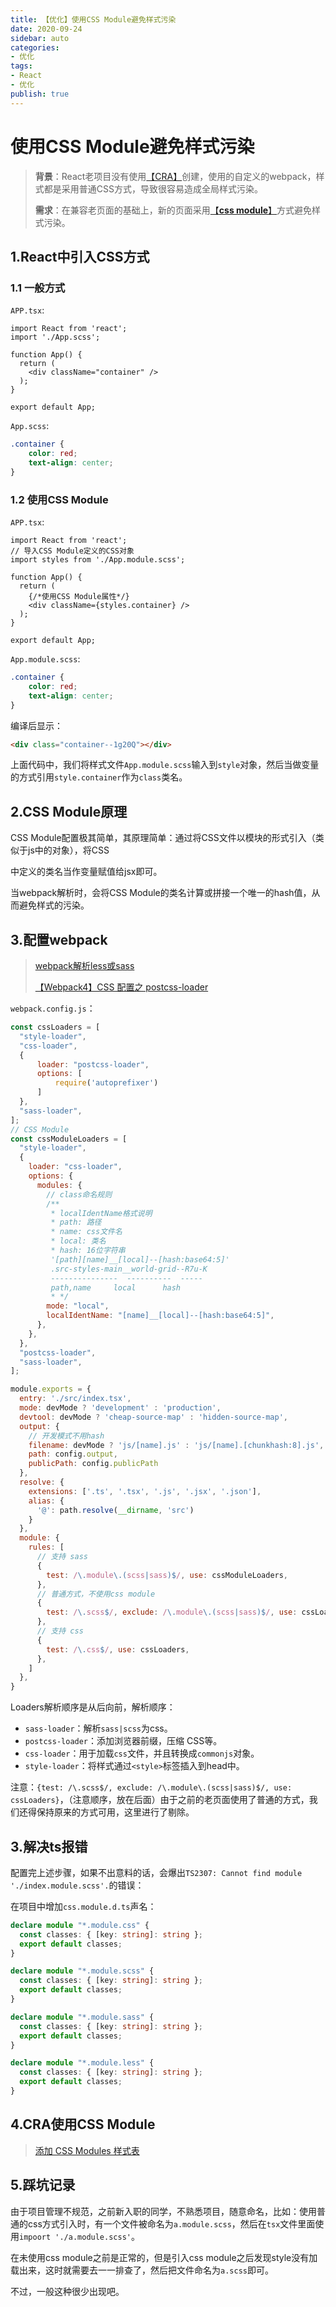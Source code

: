 ```yaml
---
title: 【优化】使用CSS Module避免样式污染
date: 2020-09-24
sidebar: auto
categories: 
- 优化
tags: 
- React
- 优化
publish: true
---
```


# 使用CSS Module避免样式污染

> **背景**：React老项目没有使用[【CRA】](https://zh-hans.reactjs.org/docs/create-a-new-react-app.html#create-react-app)创建，使用的自定义的webpack，样式都是采用普通CSS方式，导致很容易造成全局样式污染。
>
> **需求**：在兼容老页面的基础上，新的页面采用[【**css module**】](http://www.ruanyifeng.com/blog/2016/06/css_modules.html)方式避免样式污染。

## 1.React中引入CSS方式

### 1.1 一般方式

`APP.tsx`:

```tsx {2,6}
import React from 'react';
import './App.scss';

function App() {
  return (
    <div className="container" />
  );
}

export default App;
```

`App.scss`:

```scss
.container {
    color: red;
    text-align: center;
}
```

### 1.2 使用CSS Module

`APP.tsx`:

```tsx {3,8}
import React from 'react';
// 导入CSS Module定义的CSS对象
import styles from './App.module.scss';

function App() {
  return (
    {/*使用CSS Module属性*/}
    <div className={styles.container} />
  );
}

export default App;
```

`App.module.scss`:

```scss
.container {
    color: red;
    text-align: center;
}
```

编译后显示：

```html
<div class="container--1g20Q"></div>
```

上面代码中，我们将样式文件`App.module.scss`输入到`style`对象，然后当做变量的方式引用`style.container`作为`class`类名。

## 2.CSS Module原理

CSS Module配置极其简单，其原理简单：通过将CSS文件以模块的形式引入（类似于js中的对象），将CSS

中定义的类名当作变量赋值给jsx即可。

当webpack解析时，会将CSS Module的类名计算或拼接一个唯一的hash值，从而避免样式的污染。

## 3.配置webpack

> [webpack解析less或sass](https://docs.zkkysqs.top/other/webpack/Webpack%E5%AD%A6%E4%B9%A0%E7%AC%94%E8%AE%B0%E4%B9%8B%E5%9F%BA%E7%A1%80%E5%BA%94%E7%94%A8.html#_2-2-解析less或sass)
>
> [【Webpack4】CSS 配置之 postcss-loader](https://juejin.im/post/6844904017802297352)

`webpack.config.js`：

```js
const cssLoaders = [
  "style-loader", 
  "css-loader",
  { 
      loader: "postcss-loader",
      options: [ 
          require('autoprefixer')
      ]
  },
  "sass-loader",
];
// CSS Module
const cssModuleLoaders = [
  "style-loader",
  {
    loader: "css-loader",
    options: {
      modules: {
        // class命名规则
        /**
         * localIdentName格式说明
         * path: 路径
         * name: css文件名
         * local: 类名
         * hash: 16位字符串
         '[path][name]__[local]--[hash:base64:5]'
         .src-styles-main__world-grid--R7u-K
         ---------------  ----------  -----
         path,name     local      hash
         * */
        mode: "local",
        localIdentName: "[name]__[local]--[hash:base64:5]",
      },
    },
  },
  "postcss-loader",
  "sass-loader",
];

module.exports = {
  entry: './src/index.tsx',
  mode: devMode ? 'development' : 'production',
  devtool: devMode ? 'cheap-source-map' : 'hidden-source-map',
  output: {
    // 开发模式不用hash
    filename: devMode ? 'js/[name].js' : 'js/[name].[chunkhash:8].js',
    path: config.output,
    publicPath: config.publicPath
  },
  resolve: {
    extensions: ['.ts', '.tsx', '.js', '.jsx', '.json'],
    alias: {
      '@': path.resolve(__dirname, 'src')
    }
  },
  module: {
    rules: [
      // 支持 sass
      {
        test: /\.module\.(scss|sass)$/, use: cssModuleLoaders,
      },
      // 普通方式，不使用css module
      {
        test: /\.scss$/, exclude: /\.module\.(scss|sass)$/, use: cssLoaders,
      },  
      // 支持 css
      {
        test: /\.css$/, use: cssLoaders,
      }, 
    ]
  },
}
```

Loaders解析顺序是从后向前，解析顺序：

+ `sass-loader`：解析`sass|scss`为css。
+ `postcss-loader`：添加浏览器前缀，压缩 CSS等。
+ `css-loader`：用于加载`css`文件，并且转换成`commonjs`对象。
+ `style-loader`：将样式通过`<style>`标签插入到head中。

注意：`{test: /\.scss$/, exclude: /\.module\.(scss|sass)$/, use: cssLoaders}`，（注意顺序，放在后面）由于之前的老页面使用了普通的方式，我们还得保持原来的方式可用，这里进行了剔除。

## 3.解决ts报错

配置完上述步骤，如果不出意料的话，会爆出`TS2307: Cannot find module './index.module.scss'.`的错误：

在项目中增加`css.module.d.ts`声名：

```ts
declare module "*.module.css" {
  const classes: { [key: string]: string };
  export default classes;
}

declare module "*.module.scss" {
  const classes: { [key: string]: string };
  export default classes;
}

declare module "*.module.sass" {
  const classes: { [key: string]: string };
  export default classes;
}

declare module "*.module.less" {
  const classes: { [key: string]: string };
  export default classes;
}

```

## 4.CRA使用CSS Module

> [添加 CSS Modules 样式表](https://www.html.cn/create-react-app/docs/adding-a-css-modules-stylesheet/)

## 5.踩坑记录

由于项目管理不规范，之前新入职的同学，不熟悉项目，随意命名，比如：使用普通的css方式引入时，有一个文件被命名为`a.module.scss`，然后在`tsx`文件里面使用`impoort './a.module.scss'`。

在未使用css module之前是正常的，但是引入css module之后发现style没有加载出来，这时就需要去一一排查了，然后把文件命名为`a.scss`即可。

不过，一般这种很少出现吧。
